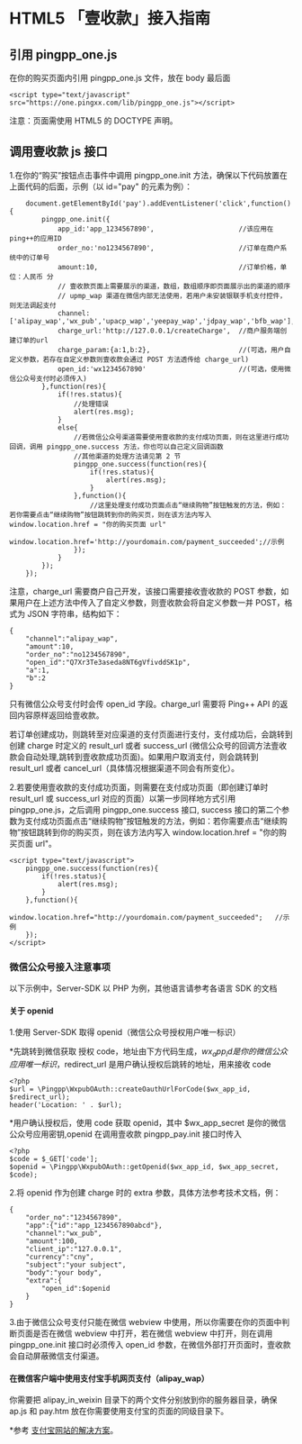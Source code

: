 # HTML5 「壹收款」接入指南

## 引用 pingpp_one.js

在你的购买页面内引用 pingpp_one.js 文件，放在 body 最后面

    <script type="text/javascript" src="https://one.pingxx.com/lib/pingpp_one.js"></script>

注意：页面需使用 HTML5 的 DOCTYPE 声明<!DOCTYPE html>。

## 调用壹收款 js 接口

1.在你的“购买”按钮点击事件中调用 pingpp_one.init 方法，确保以下代码放置在上面代码的后面，示例（以 id="pay" 的元素为例）：

        document.getElementById('pay').addEventListener('click',function(){
            pingpp_one.init({
                app_id:'app_1234567890',                     //该应用在ping++的应用ID
                order_no:'no1234567890',                     //订单在商户系统中的订单号
                amount:10,                                   //订单价格，单位：人民币 分
                // 壹收款页面上需要展示的渠道，数组，数组顺序即页面展示出的渠道的顺序
                // upmp_wap 渠道在微信内部无法使用，若用户未安装银联手机支付控件，则无法调起支付
                channel:['alipay_wap','wx_pub','upacp_wap','yeepay_wap','jdpay_wap','bfb_wap'],
                charge_url:'http://127.0.0.1/createCharge',  //商户服务端创建订单的url
                charge_param:{a:1,b:2},                      //(可选，用户自定义参数，若存在自定义参数则壹收款会通过 POST 方法透传给 charge_url)
                open_id:'wx1234567890'                       //(可选，使用微信公众号支付时必须传入)
            },function(res){
                if(!res.status){
                    //处理错误
                    alert(res.msg);
                }
                else{
                    //若微信公众号渠道需要使用壹收款的支付成功页面，则在这里进行成功回调，调用 pingpp_one.success 方法，你也可以自己定义回调函数
                    //其他渠道的处理方法请见第 2 节
                    pingpp_one.success(function(res){
                        if(!res.status){
                            alert(res.msg);
                        }
                    },function(){
                        //这里处理支付成功页面点击“继续购物”按钮触发的方法，例如：若你需要点击“继续购物”按钮跳转到你的购买页，则在该方法内写入 window.location.href = "你的购买页面 url"
                        window.location.href='http://yourdomain.com/payment_succeeded';//示例
                    });
                }
            });
        });

注意，charge_url 需要商户自己开发，该接口需要接收壹收款的 POST 参数，如果用户在上述方法中传入了自定义参数，则壹收款会将自定义参数一并 POST，格式为 JSON 字符串，结构如下：

    {
        "channel":"alipay_wap",
        "amount":10,
        "order_no":"no1234567890",
        "open_id":"Q7Xr3Te3aseda8NT6gVfivddSK1p",
        "a":1,
        "b":2
    }

只有微信公众号支付时会传 open_id 字段。charge_url 需要将 Ping++ API 的返回内容原样返回给壹收款。

若订单创建成功，则跳转至对应渠道的支付页面进行支付，支付成功后，会跳转到创建 charge 时定义的 result_url 或者 success_url (微信公众号的回调方法壹收款会自动处理,跳转到壹收款成功页面)。如果用户取消支付，则会跳转到 result_url 或者 cancel_url（具体情况根据渠道不同会有所变化）。

2.若要使用壹收款的支付成功页面，则需要在支付成功页面（即创建订单时 result_url 或 success_url 对应的页面）以第一步同样地方式引用 pingpp_one.js，之后调用 pingpp_one.success 接口, success 接口的第二个参数为支付成功页面点击“继续购物”按钮触发的方法，例如：若你需要点击“继续购物”按钮跳转到你的购买页，则在该方法内写入 window.location.href = "你的购买页面 url"。

    <script type="text/javascript">
        pingpp_one.success(function(res){
            if(!res.status){
                alert(res.msg);
            }
        },function(){
            window.location.href="http://yourdomain.com/payment_succeeded";   //示例
        });
    </script>

### 微信公众号接入注意事项

以下示例中，Server-SDK 以 PHP 为例，其他语言请参考各语言 SDK 的文档

#### 关于 openid

1.使用 Server-SDK 取得 openid（微信公众号授权用户唯一标识）

*先跳转到微信获取 授权 code，地址由下方代码生成，$wx_app_id 是你的微信公众应用唯一标识，$redirect_url 是用户确认授权后跳转的地址，用来接收 code

    <?php
    $url = \Pingpp\WxpubOAuth::createOauthUrlForCode($wx_app_id, $redirect_url);
    header('Location: ' . $url);

*用户确认授权后，使用 code 获取 openid，其中 $wx_app_secret 是你的微信公众号应用密钥,openid 在调用壹收款 pingpp_pay.init 接口时传入

    <?php
    $code = $_GET['code'];
    $openid = \Pingpp\WxpubOAuth::getOpenid($wx_app_id, $wx_app_secret, $code);

2.将 openid 作为创建 charge 时的 extra 参数，具体方法参考技术文档，例：

    {
        "order_no":"1234567890",
        "app":{"id":"app_1234567890abcd"},
        "channel":"wx_pub",
        "amount":100,
        "client_ip":"127.0.0.1",
        "currency":"cny",
        "subject":"your subject",
        "body":"your body",
        "extra":{
            "open_id":$openid
        }
    }

3.由于微信公众号支付只能在微信 webview 中使用，所以你需要在你的页面中判断页面是否在微信 webview 中打开，若在微信 webview 中打开，则在调用 pingpp_one.init 接口时必须传入 open_id 参数，在微信外部打开页面时，壹收款会自动屏蔽微信支付渠道。

#### 在微信客户端中使用支付宝手机网页支付（alipay_wap）

你需要把 alipay_in_weixin 目录下的两个文件分别放到你的服务器目录，确保 ap.js 和 pay.htm 放在你需要使用支付宝的页面的同级目录下。

*参考 [支付宝网站的解决方案](https://cshall.alipay.com/enterprise/help_detail.htm?help_id=524702)。

